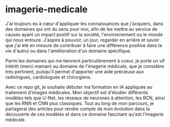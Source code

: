 # imagerie-medicale


J'ai toujours eu à cœur d'appliquer les connaissances que j'acquiers, dans des domaines qui ont du sens pour moi, afin de les mettre au service de causes ayant un impact positif sur la société, l'environnement ou le monde qui nous entoure. J'aspire à pouvoir, un jour, regarder en arrière et savoir que j'ai été en mesure de contribuer à faire une différence positive dans la vie d'autrui ou dans l'amélioration d'un domaine spécifique.

Parmi les domaines qui me tiennent particulièrement à coeur, je porte un vif intérêt (merci maman) au domaine de l'imagerie médicale, que je considère très pertinent, puisqu'il permet d'apporter une aide précieuse aux radiologues, cardiologues et chirurgiens.

Avec ce repo git, je souhaite débuter ma formation en IA appliquée au traitement d'images médicales. Mon objectif est d'étudier différents modèles tels que U-Net, les réseaux de neurones à attention, les RCN, ainsi que les RNN et CNN plus classiques. Tout au long de mon parcours, je partagerai des articles pour rendre compte de mon évolution dans la découverte de ces modèles et dans ce domaine fascinant qu'est l'imagerie médicale.

